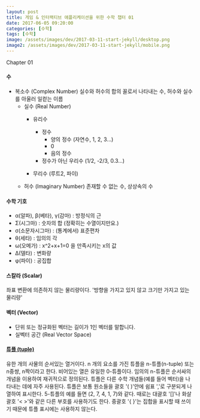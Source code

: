 ```yaml
---
layout: post
title: 게임 & 인터랙티브 애플리케이션을 위한 수학 챕터 01
date: 2017-06-05 09:20:00
categories: [수학]
tags: [수학]
image: /assets/images/dev/2017-03-11-start-jekyll/desktop.png
image2: /assets/images/dev/2017-03-11-start-jekyll/mobile.png
---
```


Chapter  01

#### 수

- 복소수 (Complex Number) 
  실수와 허수의 합의 꼴로서 나타내는 수, 허수와 실수를 아울러 일컫는 이름
  - 실수 (Real Number)
    - 유리수

      - 정수
        - 양의 정수 (자연수, 1, 2, 3...)
        - 0
        - 음의 정수
      - 정수가 아닌 우리수 (1/2, -2/3, 0.3...)
    - 무리수 (루트2, 파이)
  - 허수 (Imaginary Number) 존재할 수 없는 수, 상상속의 수

#### 수학 기호

- α(알파), β(베타), γ(감마) : 방정식의 근
- Σ(시그마) : 숫자의 합 (정확히는 수열이지만요.)
- σ(소문자시그마) : (통계에서) 표준편차
- θ(세타) : 임의의 각
- ω(오메가) : x^2+x+1=0 을 만족시키는 x의 값
- Δ(델타) : 변화량
- φ(파이) : 공집합

#### 스칼라 (Scalar)

좌표 변환에 의존하지 않는 물리량이다. '방향을 가지고 있지 않고 크기만 가지고 있는 물리량'

#### 벡터 (Vector)

- 단위 또는 정규화된 벡터는 길이가 1인 벡터를 말합니다.
- 실벡터 공간 (Real Vector Space)

#### [튜플 (tuple)](https://ko.wikipedia.org/wiki/%ED%8A%9C%ED%94%8C)

유한 개의 사물의 순서있는 열거이다. n 개의 요소를 가진 튜플을 n-튜플(n-tuple) 또는 n중쌍, n짝이라고 한다. 비어있는 열은 유일한 0-튜플이다. 임의의 n-튜플은 순서싸의 개념을 이용하여 재귀적으로 정의된다. 튜플은 다른 수학 개념들(예를 들어 벡터)을 나타내는 데에 자주 사용된다. 튜플은 보통 원소들을 괄호 '( )'안에 쉼표 ','로 구분되게 나열하여 표시한다. 5-튜플의 예를 들면 (2, 7, 4, 1, 7)와 같다. 때로는 대괄호 '[]'나 화살괄호 '< >'와 같은 다른 부호를 사용하기도 한다. 중괄호 '{ }'는 집합을 표시할 때 쓰이기 때문에 튜플 표시에는 사용하지 않는다. 

